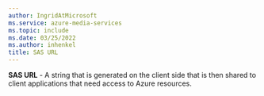 ```yaml
---
author: IngridAtMicrosoft
ms.service: azure-media-services
ms.topic: include
ms.date: 03/25/2022
ms.author: inhenkel
title: SAS URL
---
```


**SAS URL** - A string that is generated on the client side that is then shared to client applications that need access to Azure resources.
